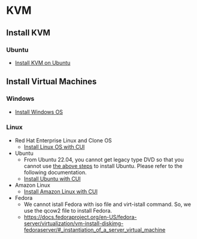 # KVM
## Install KVM
### Ubuntu
- [Install KVM on Ubuntu](doc/InstallKVMonUbuntu.md)

## Install Virtual Machines
### Windows
- [Install Windows OS](doc/KVMandWindowsServerSetup.md)

### Linux
- Red Hat Enterprise Linux and Clone OS
  - [Install Linux OS with CUI](doc/HowToInstallLinuxWithCUI.md)
- Ubuntu
  - From Ubuntu 22.04, you cannot get legacy type DVD so that you cannot use [the above steps](#how-to-install-linux-with-cui) to install Ubuntu. Please refer to the following documentation.
  - [Install Ubuntu with CUI](doc/HowToInstallUbuntuWithCUI.md)
- Amazon Linux
  - [Install Amazon Linux with CUI](doc/HowToInstallALWithCUI.md)
- Fedora
  - We cannot istall Fedora with iso file and virt-istall command. So, we use the qcow2 file to install Fedora.
  - https://docs.fedoraproject.org/en-US/fedora-server/virtualization/vm-install-diskimg-fedoraserver/#_instantiation_of_a_server_virtual_machine

